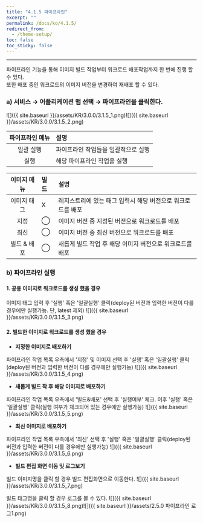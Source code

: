 ```yaml
---
title: "4.1.5 파이프라인"
excerpt: ""
permalink: /docs/ko/4.1.5/
redirect_from:
  - /theme-setup/
toc: false
toc_sticky: false
---
```


---
파이프라인 기능을 통해 이미지 빌드 작업부터 워크로드 배포작업까지 한 번에 진행 할 수 있다.<br/>
또한 배포 중인 워크로드의 이미지 버전을 변경하여 재배포 할 수 있다.

### a\) 서비스 → 어플리케이션 맵 선택 → 파이프라인을 클릭한다.
![]({{ site.baseurl }}/assets/KR/3.0.0/3.1.5_1.png)![]({{ site.baseurl }}/assets/KR/3.0.0/3.1.5_2.png)

| **파이프라인 메뉴** | **설명** |
| :---: | :--- |
| 일괄 실행 | 파이프라인 작업들을 일괄적으로 실행 |
| 실행 | 해당 파이프라인 작업을 실행 |

| **이미지 메뉴** | **빌드** | **설명** |
| :---: | :--- | :--- |
| 이미지 태그 | X | 레지스트리에 있는 태그 입력시 해당 버전으로 워크로드를 배포 |
| 지정 | ⃝ | 이미지 버전 중 지정된 버전으로 워크로드를 배포 |
| 최신 | ⃝ | 이미지 버전 중 최신 버전으로 워크로드를 배포 |
| 빌드 & 배포 | ⃝ | 새롭게 빌드 작업 후 해당 이미지 버전으로 워크로드를 배포 |

### b\) 파이프라인 실행

#### 1. 공용 이미지로 워크로드를 생성 했을 경우

이미지 태그 입력 후 '실행' 혹은 '일괄실행' 클릭\(deploy된 버전과 입력한 버전이 다를 경우에만 실행가능. 단, latest 제외\)
![]({{ site.baseurl }}/assets/KR/3.0.0/3.1.5_3.png)

#### 2. 빌드한 이미지로 워크로드를 생성 했을 경우

* **지정한 이미지로 배포하기**

파이프라인 작업 목록 우측에서 '지정' 및 이미지 선택 후 '실행' 혹은 '일괄실행' 클릭\(deploy된 버전과 입력한 버전이 다를 경우에만 실행가능\)
![]({{ site.baseurl }}/assets/KR/3.0.0/3.1.5_4.png)

* **새롭게 빌드 작 후 해당 이미지로 배포하기**

파이프라인 작업 목록 우측에서 '빌드&배포' 선택 후 '실행여부' 체크. 이후 '실행' 혹은 '일괄실행' 클릭\(실행 여부가 체크되어 있는 경우에만 실행가능\)
![]({{ site.baseurl }}/assets/KR/3.0.0/3.1.5_5.png)

* **최신 이미지로 배포하기**

파이프라인 작업 목록 우측에서 '최신' 선택 후 '실행' 혹은 '일괄실행' 클릭\(deploy된 버전과 입력한 버전이 다를 경우에만 실행가능\)
![]({{ site.baseurl }}/assets/KR/3.0.0/3.1.5_6.png)

* **빌드 편집 화면 이동 및 로그보기**

빌드 이미지명을 클릭 할 경우 빌드 편집화면으로 이동한다.
![]({{ site.baseurl }}/assets/KR/3.0.0/3.1.5_7.png)

빌드 태그명을 클릭 할 경우 로그를 볼 수 있다.
![]({{ site.baseurl }}/assets/KR/3.0.0/3.1.5_8.png)![]({{ site.baseurl }}/assets/2.5.0 파이프라인 로그1.png)
